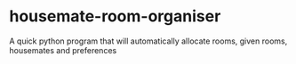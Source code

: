 # housemate-room-organiser
A quick python program that will automatically allocate rooms, given rooms, housemates and preferences

